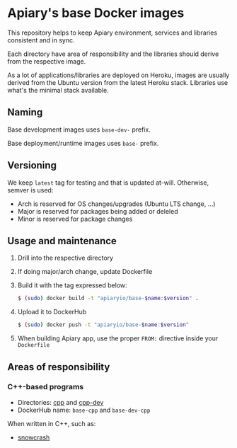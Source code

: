 # Apiary's base Docker images

This repository helps to keep Apiary environment, services and libraries consistent and in sync. 

Each directory have area of responsibility and the libraries should derive from the respective image.

As a lot of applications/libraries are deployed on Heroku, images are usually derived from the Ubuntu version from the latest Heroku stack. Libraries use what's the minimal stack available.

## Naming

Base development images uses `base-dev-` prefix.

Base deployment/runtime images uses `base-` prefix.

## Versioning

We keep `latest` tag for testing and that is updated at-will. Otherwise, semver is used:

* Arch is reserved for OS changes/upgrades (Ubuntu LTS change, ...)
* Major is reserved for packages being added or deleled
* Minor is reserved for package changes

## Usage and maintenance

1. Drill into the respective directory
1. If doing major/arch change, update Dockerfile
1. Build it with the tag expressed below:

	```sh
	$ (sudo) docker build -t "apiaryio/base-$name:$version" .
	```

1. Upload it to DockerHub

	```sh
	$ (sudo) docker push -t "apiaryio/base-$name:$version"
	```

1. When building Apiary app, use the proper `FROM:` directive inside your `Dockerfile`


## Areas of responsibility

### C++-based programs

* Directories: [cpp](cpp/) and [cpp-dev](cpp-dev/)
* DockerHub name: `base-cpp` and `base-dev-cpp`


When written in C++, such as:

* [snowcrash](https://github.com/apiaryio/snowcrash)
